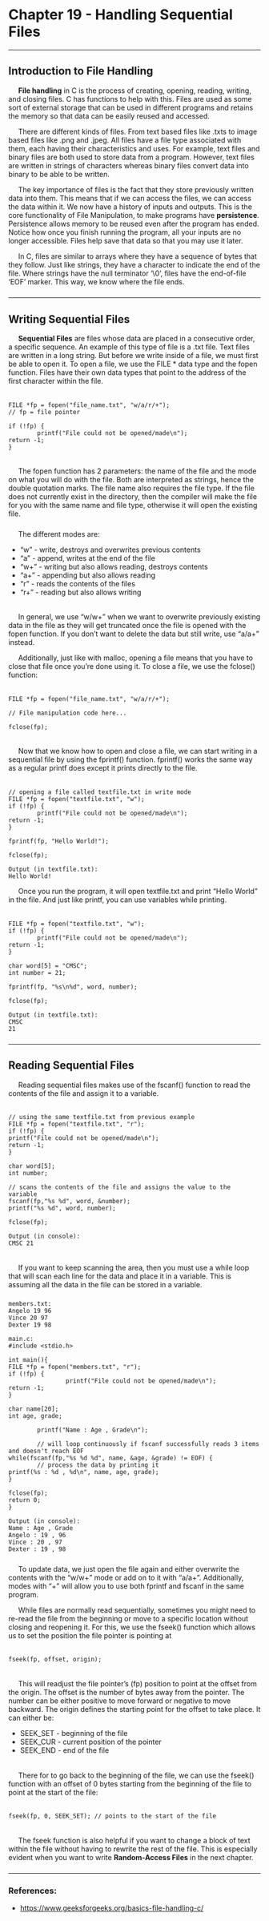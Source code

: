 # Chapter 19 - Handling Sequential Files

---

## Introduction to File Handling 

&nbsp;&nbsp;&nbsp;&nbsp;
**File handling** in C is the process of creating, opening, reading, 
writing, and closing files. C has functions to help with this. Files 
are used as some sort of external storage that can be used in different 
programs and retains the memory so that data can be easily reused and 
accessed. 

&nbsp;&nbsp;&nbsp;&nbsp;
There are different kinds of files. From text based files like .txts to 
image based files like .png and .jpeg. All files have a file type 
associated with them, each having their characteristics and uses. For 
example, text files and binary files are both used to store data from 
a program. However, text files are written in strings of characters 
whereas binary files convert data into binary to be able to be written.

&nbsp;&nbsp;&nbsp;&nbsp;
The key importance of files is the fact that they store previously 
written data into them. This means that if we can access the files, 
we can access the data within it. We now have a history of inputs and 
outputs. This is the core functionality of File Manipulation, to make 
programs have **persistence**. Persistence allows memory to be reused even 
after the program has ended. Notice how once you finish running the 
program, all your inputs are no longer accessible. Files help save that 
data so that you may use it later.

&nbsp;&nbsp;&nbsp;&nbsp;
In C, files are similar to arrays where they have a sequence of bytes 
that they follow. Just like strings, they have a character to indicate 
the end of the file. Where strings have the null terminator ‘\0’, files 
have the end-of-file ‘EOF’ marker. This way, we know where the file 
ends.

#####

---

#####

## Writing Sequential Files

&nbsp;&nbsp;&nbsp;&nbsp;
**Sequential Files** are files whose data are placed in a consecutive order, 
a specific sequence. An example of this type of file is a .txt file. 
Text files are written in a long string. But before we write inside of 
a file, we must first be able to open it. To open a file, we use the 
FILE * data type and the fopen function. Files have their own data types 
that point to the address of the first character within the file.

######

    FILE *fp = fopen("file_name.txt", "w/a/r/+");
    // fp = file pointer
     
    if (!fp) {
            printf("File could not be opened/made\n");
    return -1;
    }

######

&nbsp;&nbsp;&nbsp;&nbsp;
The fopen function has 2 parameters: the name of the file and the mode 
on what you will do with the file. Both are interpreted as strings, 
hence the double quotation marks. The file name also requires the file 
type. If the file does not currently exist in the directory, then the 
compiler will make the file for you with the same name and file type, 
otherwise it will open the existing file.

#####

&nbsp;&nbsp;&nbsp;&nbsp;
The different modes are:
- “w” - write, destroys and overwrites previous contents
- “a” - append, writes at the end of the file
- “w+” - writing but also allows reading, destroys contents
- “a+” - appending but also allows reading
- “r” - reads the contents of the files
- “r+” - reading but also allows writing

######

&nbsp;&nbsp;&nbsp;&nbsp;
In general, we use “w/w+” when we want to overwrite previously existing 
data in the file as they will get truncated once the file is opened 
with the fopen function. If you don’t want to delete the data but still 
write, use “a/a+” instead.

&nbsp;&nbsp;&nbsp;&nbsp;
Additionally, just like with malloc, opening a file means that you have 
to close that file once you’re done using it. To close a file, we use 
the fclose() function:

######

    FILE *fp = fopen("file_name.txt", "w/a/r/+");
     
    // File manipulation code here...
     
    fclose(fp);

######

&nbsp;&nbsp;&nbsp;&nbsp;
Now that we know how to open and close a file, we can start writing in 
a sequential file by using the fprintf() function. fprintf() works the 
same way as a regular printf does except it prints directly to the 
file.

######

    // opening a file called textfile.txt in write mode
    FILE *fp = fopen("textfile.txt", "w");
    if (!fp) {
            printf("File could not be opened/made\n");
    return -1;
    }
     
    fprintf(fp, "Hello World!");
     
    fclose(fp);
     
    Output (in textfile.txt):
    Hello World!

&nbsp;&nbsp;&nbsp;&nbsp;
Once you run the program, it will open textfile.txt and print 
“Hello World” in the file. And just like printf, you can use variables 
while printing.

######

    FILE *fp = fopen("textfile.txt", "w");
    if (!fp) {
            printf("File could not be opened/made\n");
    return -1;
    }
     
    char word[5] = "CMSC";
    int number = 21;
     
    fprintf(fp, "%s\n%d", word, number);
     
    fclose(fp);
     
    Output (in textfile.txt):
    CMSC
    21

#####

---

#####

## Reading Sequential Files

&nbsp;&nbsp;&nbsp;&nbsp;
Reading sequential files makes use of the fscanf() function to read 
the contents of the file and assign it to a variable.

######

    // using the same textfile.txt from previous example
    FILE *fp = fopen("textfile.txt", "r");
    if (!fp) {
    printf("File could not be opened/made\n");
    return -1;
    }
     
    char word[5];
    int number;
     
    // scans the contents of the file and assigns the value to the variable
    fscanf(fp,"%s %d", word, &number);
    printf("%s %d", word, number);
     
    fclose(fp);
     
    Output (in console):
    CMSC 21

######

&nbsp;&nbsp;&nbsp;&nbsp;
If you want to keep scanning the area, then you must use a while loop 
that will scan each line for the data and place it in a variable. 
This is assuming all the data in the file can be stored in a variable.

#####

    members.txt:
    Angelo 19 96
    Vince 20 97
    Dexter 19 98
    
    main.c:
    #include <stdio.h>
     
    int main(){
    FILE *fp = fopen("members.txt", "r");
    if (!fp) {
                    printf("File could not be opened/made\n");
    return -1;
    }
     
    char name[20];
    int age, grade;
            
            printf("Name : Age , Grade\n");
            
            // will loop continuously if fscanf successfully reads 3 items and doesn't reach EOF
    while(fscanf(fp,"%s %d %d", name, &age, &grade) != EOF) {
            // process the data by printing it
    printf(%s : %d , %d\n", name, age, grade);
    }
     
    fclose(fp);
    return 0;
    }
     
    Output (in console):
    Name : Age , Grade
    Angelo : 19 , 96
    Vince : 20 , 97
    Dexter : 19 , 98

#####

&nbsp;&nbsp;&nbsp;&nbsp;
To update data, we just open the file again and either overwrite the 
contents with the “w/w+” mode or add on to it with “a/a+”. 
Additionally, modes with “+” will allow you to use both fprintf and 
fscanf in the same program.

&nbsp;&nbsp;&nbsp;&nbsp;
While files are normally read sequentially, sometimes you might need to 
re-read the file from the beginning or move to a specific location 
without closing and reopening it. For this, we use the fseek() function 
which allows us to set the position the file pointer is pointing at

######

    fseek(fp, offset, origin);

######

&nbsp;&nbsp;&nbsp;&nbsp;
This will readjust the file pointer’s (fp) position to point at the 
offset from the origin. The offset is the number of bytes away from 
the pointer. The number can be either positive to move forward or 
negative to move backward. The origin defines the starting point for 
the offset to take place. It can either be:
- SEEK_SET - beginning of the file
- SEEK_CUR - current position of the pointer
- SEEK_END - end of the file

######

&nbsp;&nbsp;&nbsp;&nbsp;
There for to go back to the beginning of the file, we can use the 
fseek() function with an offset of 0 bytes starting from the beginning 
of the file to point at the start of the file:

######

    fseek(fp, 0, SEEK_SET);	// points to the start of the file

######

&nbsp;&nbsp;&nbsp;&nbsp;
The fseek function is also helpful if you want to change a block of 
text within the file without having to rewrite the rest of the file. 
This is especially evident when you want to write **Random-Access Files** 
in the next chapter.

#####

---

#####

### References:  
- https://www.geeksforgeeks.org/basics-file-handling-c/
